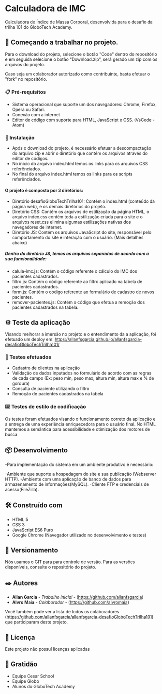 # Calculadora de IMC

Calculadora de Índice de Massa Corporal, desenvolvida para o desafio da trilha 101 do GloboTech Academy.

## 🚀 Começando a trabalhar no projeto.

Para o download do projeto, selecione o botão "Code" dentro do repositório e em seguida selecione o botão "Download.zip", será gerado um zip com os arquivos do projeto.

Caso seja um colaborador autorizado como contribuinte, basta efetuar o "fork" no repositório.


### 📋 Pré-requisitos

- Sistema operacional que suporte um dos navegadores: Chrome, Firefox, Opera ou Safari.
- Conexão com a internet
- Editor de código com suporte para HTML, JavaScript e CSS. (VsCode - Atom)


### 🔧 Instalação

- Após o download do projeto, é necessário efetuar a descompactação do arquivo zip e abrir o diretório que contém os arquivos através do editor de códigos.
- No ínicio do arquivo index.html temos os links para os arquivos CSS referênciados.
- No final do arquivo index.html temos os links para os scripts referênciados.

#### O projeto é composto por 3 diretórios:

- Diretório desafioGloboTechTrilha101: Contém o index.html (conteúdo da página web), e os demais diretórios do projeto.
- Diretório CSS: Contém os arquivos de estilização da página HTML, o arquivo index.css contém toda a estilização criada para o site e o arquivos reset.css elimina algumas estilizações nativas dos navegadores de internet.
- Diretório JS: Contém os arquivos JavaScript do site, responsável pelo comportamento do site e interação com o usuário. (Mais detalhes abaixo)

##### Dentro do diretório JS, temos os arquivos separados de acordo com a sua funcionalidade:

 - calula-imc.js: Contém o código referente o cálculo do IMC dos pacientes cadastrados.
 - filtro.js: Contém o código referente ao filtro aplicado na tabela de pacientes cadastrados.
 - form.js: Contém o código referente ao formulário de cadastro de novos pacientes.
 - remover-pacientes.js: Contém o código que efetua a remoção dos pacientes cadastrados na tabela.


## ⚙️ Teste da aplicação

Visando melhorar a imersão no projeto e o entendimento da a aplicação, foi efetuado um deploy em:
https://allanfsgarcia.github.io/allanfsgarcia-desafioGloboTechTrilha101/

### 🔩 Testes efetuados

- Cadastro de clientes na aplicação
- Validação de dados inputados no formulário de acordo com as regras de cada campo (Ex: peso min, peso max, altura min, altura max e % de gordura)
- Consulta de paciente utilizando o filtro
- Remoção de pacientes cadastrados na tabela

### ⌨️ Testes de estilo de codificação

Os testes foram efetuados visando o funcionamento correto da aplicação e a entrega de uma experiência enriquecedora para o usuário final.
No HTML mantemos a semântica para acessibilidade e otimização dos motores de busca

## 📦 Desenvolvimento

-Para implementação do sistema em um ambiente produtivo é necessário:

-Ambiente que suporte a hospedagem do site e sua publicação (Webserver HTTP).
-Ambiente com uma aplicação de banco de dados para armazenamento de informações(MySQL).
-Cliente FTP e credenciais de acesso(FileZilla).


## 🛠️ Construído com

- HTML 5
- CSS 3
- JavaScript ES6 Puro
- Google Chrome (Navegador utilizado no desenvolvimento e testes)


## 📌 Versionamento

Nós usamos o GIT para para controle de versão. Para as versões disponíveis, consulte o repositório do projeto.

## ✒️ Autores

* **Allan Garcia** - *Trabalho Inicial* - (https://github.com/allanfsgarcia)
* **Alvro Maia** - *Colaborador* - (https://github.com/alvromaia)

Você também pode ver a lista de todos os colaboradores (https://github.com/allanfsgarcia/allanfsgarcia-desafioGloboTechTrilha101) que participaram deste projeto.

## 📄 Licença

Este projeto não possuí licenças aplicadas

## 🎁 Gratidão

* Equipe Cesar School
* Equipe Globo
* Alunos do GloboTech Academy
